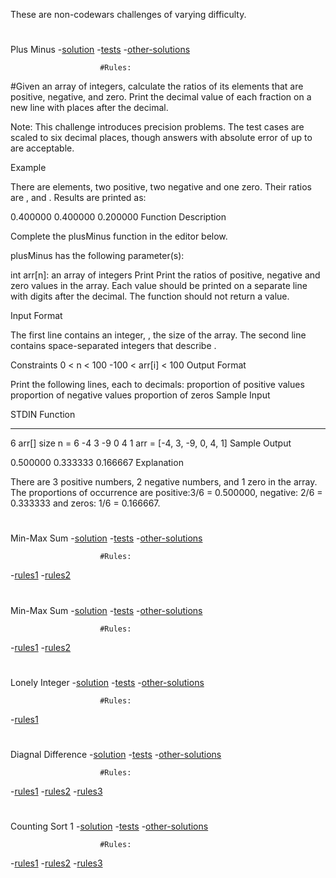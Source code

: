 These are non-codewars challenges of varying difficulty.
#
#
Plus Minus
-[solution](./OtherChallenges/plus-minus.js)
-[tests](none)
-[other-solutions](none)
                      
                        #Rules:

#Given an array of integers, calculate the ratios of its elements that are positive, negative, and zero. Print the decimal value of each fraction on a new line with  places after the decimal.

Note: This challenge introduces precision problems. The test cases are scaled to six decimal places, though answers with absolute error of up to  are acceptable.

Example

There are  elements, two positive, two negative and one zero. Their ratios are ,  and . Results are printed as:

0.400000
0.400000
0.200000
Function Description

Complete the plusMinus function in the editor below.

plusMinus has the following parameter(s):

int arr[n]: an array of integers
Print
Print the ratios of positive, negative and zero values in the array. Each value should be printed on a separate line with  digits after the decimal. The function should not return a value.

Input Format

The first line contains an integer, , the size of the array.
The second line contains  space-separated integers that describe .

Constraints
0 < n < 100
-100 < arr[i] < 100
Output Format

Print the following  lines, each to  decimals:
proportion of positive values
proportion of negative values
proportion of zeros
Sample Input

STDIN           Function
-----           --------
6               arr[] size n = 6
-4 3 -9 0 4 1   arr = [-4, 3, -9, 0, 4, 1]
Sample Output

0.500000
0.333333
0.166667
Explanation

There are 3 positive numbers, 2 negative numbers, and 1 zero in the array.
The proportions of occurrence are positive:3/6 = 0.500000, negative: 2/6 = 0.333333 and zeros: 1/6 = 0.166667.
#
#
Min-Max Sum
-[solution](./other-hallenges/min-max-sum.js)
-[tests](none)
-[other-solutions](none)
                      
                        #Rules:

-[rules1](/assets/min-max-sum1.png)
-[rules2](/assets/min-max-sum2.png)
#
#
Min-Max Sum
-[solution](./other-hallenges/time-conversion.js)
-[tests](none)
-[other-solutions](none)
                      
                        #Rules:

-[rules1](/assets/time-conversion1.png)
-[rules2](/assets/time-conversion2.png)
#
#
Lonely Integer
-[solution](./other-hallenges/lonely-integer.js)
-[tests](none)
-[other-solutions](none)
                      
                        #Rules:

-[rules1](/assets/lonely-integer.png)
#
#
Diagnal Difference
-[solution](./other-hallenges/diagnal-difference.js)
-[tests](none)
-[other-solutions](none)
                      
                        #Rules:

-[rules1](/assets/diagnal-difference1)
-[rules2](/assets/diagnal-difference2)
-[rules3](/assets/diagnal-difference3)
#
#
Counting Sort 1
-[solution](./other-hallenges/counting-sort-one.js)
-[tests](none)
-[other-solutions](none)
                      
                        #Rules:

-[rules1](/assets/counting-sort-one1)
-[rules2](/assets/counting-sort-one2)
-[rules3](/assets/counting-sort-one3)
